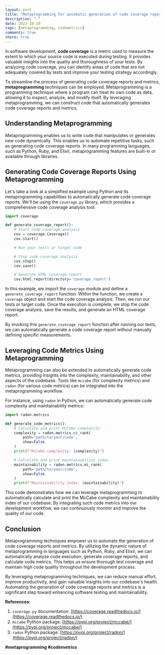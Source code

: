 ```yaml
---
layout: post
title: "Metaprogramming for automatic generation of code coverage reports and metrics"
description: " "
date: 2023-10-20
tags: [metaprogramming, codemetrics]
comments: true
share: true
---
```


In software development, **code coverage** is a metric used to measure the extent to which your source code is executed during testing. It provides valuable insights into the quality and thoroughness of your tests. By analyzing code coverage, you can identify areas of code that are not adequately covered by tests and improve your testing strategy accordingly.

To streamline the process of generating code coverage reports and metrics, **metaprogramming** techniques can be employed. Metaprogramming is a programming technique where a program can treat its own code as data, allowing it to inspect, analyze, and modify itself. By leveraging metaprogramming, we can construct code that automatically generates code coverage reports and metrics.

## Understanding Metaprogramming

Metaprogramming enables us to write code that manipulates or generates new code dynamically. This enables us to automate repetitive tasks, such as generating code coverage reports. In many programming languages, such as Python, Ruby, and Elixir, metaprogramming features are built-in or available through libraries.

## Generating Code Coverage Reports Using Metaprogramming

Let's take a look at a simplified example using Python and its metaprogramming capabilities to automatically generate code coverage reports. We'll be using the `coverage.py` library, which provides a comprehensive code coverage analysis tool.

```python
import coverage

def generate_coverage_report():
    # Start code coverage analysis
    cov = coverage.Coverage()
    cov.start()

    # Run your tests or target code

    # Stop code coverage analysis
    cov.stop()
    cov.save()

    # Generate HTML coverage report
    cov.html_report(directory='coverage_report')
```

In this example, we import the `coverage` module and define a `generate_coverage_report` function. Within the function, we create a `coverage` object and start the code coverage analysis. Then, we run our tests or target code. Once the execution is complete, we stop the code coverage analysis, save the results, and generate an HTML coverage report.

By invoking this `generate_coverage_report` function after running our tests, we can automatically generate a code coverage report without manually defining specific measurements.

## Leveraging Code Metrics Using Metaprogramming

Metaprogramming can also be extended to automatically generate code metrics, providing insights into the complexity, maintainability, and other aspects of the codebase. Tools like `mccabe` (for complexity metrics) and `radon` (for various code metrics) can be integrated into the metaprogramming workflow.

For instance, using `radon` in Python, we can automatically generate code complexity and maintainability metrics:

```python
import radon.metrics

def generate_code_metrics():
    # Calculate and print McCabe complexity
    complexity = radon.metrics.cc_rank(
        path='path/to/your/code',
        show=False
    )
    print(f"McCabe complexity: {complexity}")

    # Calculate and print maintainability index
    maintainability = radon.metrics.mi_rank(
        path='path/to/your/code',
        show=False
    )
    print(f"Maintainability index: {maintainability}")
```

This code demonstrates how we can leverage metaprogramming to automatically calculate and print the McCabe complexity and maintainability index of our codebase. By integrating such code metrics into our development workflow, we can continuously monitor and improve the quality of our code.

## Conclusion

Metaprogramming techniques empower us to automate the generation of code coverage reports and metrics. By utilizing the dynamic nature of metaprogramming in languages such as Python, Ruby, and Elixir, we can automatically analyze code execution, generate coverage reports, and calculate code metrics. This helps us ensure thorough test coverage and maintain high code quality throughout the development process.

By leveraging metaprogramming techniques, we can reduce manual effort, improve productivity, and gain valuable insights into our codebase's health. Automating the generation of code coverage reports and metrics is a significant step toward enhancing software testing and maintainability.
 
**References:**

1. `coverage.py` documentation: [https://coverage.readthedocs.io/](https://coverage.readthedocs.io/)
2. `mccabe` Python package: [https://pypi.org/project/mccabe/](https://pypi.org/project/mccabe/)
3. `radon` Python package: [https://pypi.org/project/radon/](https://pypi.org/project/radon/) 

**#metaprogramming #codemetrics**